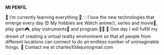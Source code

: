 **MI PERFIL**


🌱 I’m currently learning everything 🤣
💡 I love the new technologies that emerge every day
😍 My hobbies are Watch anime🙄, series and movie🎥, play gam🎮, play instruments🎺 and program 👨‍💻
🚀 One day I will fulfill my dream of creating a virtual reality environment so that all people from different locations can connect to do an endless number of unimaginable things.
💌 Contact me at charles10dejuniogmail.com














